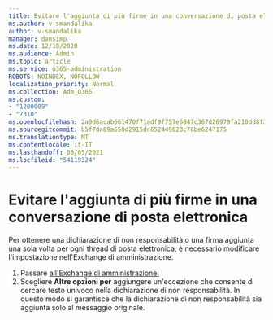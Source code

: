 ```yaml
---
title: Evitare l'aggiunta di più firme in una conversazione di posta elettronica
ms.author: v-smandalika
author: v-smandalika
manager: dansimp
ms.date: 12/18/2020
ms.audience: Admin
ms.topic: article
ms.service: o365-administration
ROBOTS: NOINDEX, NOFOLLOW
localization_priority: Normal
ms.collection: Adm_O365
ms.custom:
- "1200009"
- "7310"
ms.openlocfilehash: 2a9d6acab661470f71adf9f757e6847c367d26979fa210dd8f35e0ffaaa8dc45
ms.sourcegitcommit: b5f7da89a650d2915dc652449623c78be6247175
ms.translationtype: MT
ms.contentlocale: it-IT
ms.lasthandoff: 08/05/2021
ms.locfileid: "54119324"
---
```

# <a name="avoid-multiple-signatures-from-being-added-in-an-email-conversation"></a>Evitare l'aggiunta di più firme in una conversazione di posta elettronica

Per ottenere una dichiarazione di non responsabilità o una firma aggiunta una sola volta per ogni thread di posta elettronica, è necessario modificare l'impostazione nell'Exchange di amministrazione.

1. Passare [all'Exchange di amministrazione.](https://go.microsoft.com/fwlink/p/?linkid=2059104)
2. Scegliere **Altre opzioni per** aggiungere un'eccezione che consente di cercare testo univoco nella dichiarazione di non responsabilità. In questo modo si garantisce che la dichiarazione di non responsabilità sia aggiunta solo al messaggio originale.

